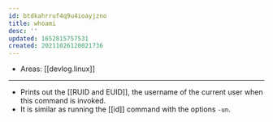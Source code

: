 ```yaml
---
id: btdkahrruf4q9u4ioayjzno
title: whoami
desc: ''
updated: 1652815757531
created: 20211026120021736
---
```


- Areas: [[devlog.linux]]

---

- Prints out the [[RUID and EUID]], the username of the current user when this command is invoked.
- It is similar as running the [[id]] command with the options `-un`.
